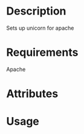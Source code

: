 Description
===========

Sets up unicorn for apache

Requirements
============

Apache

Attributes
==========

Usage
=====

